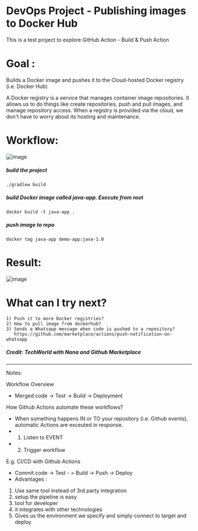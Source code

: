 #  DevOps Project - Publishing images to Docker Hub

This is a test project to explore GitHub Action - Build & Push Action

# Goal :
Builds a Docker image and pushes it to the Cloud-hosted Docker registry (i.e. Docker Hub)

A Docker registry is a service that manages container image repositories. It allows us to do things like create repositories, push and pull images, and manage repository access. When a registry is provided via the cloud, we don't have to worry about its hosting and maintenance.

# Workflow:

![image](https://user-images.githubusercontent.com/93052750/192405807-cc8e12fc-2984-432c-87b6-df33440cbae2.png)

##### build the project

    ./gradlew build

##### build Docker image called java-app. Execute from root

    docker build -t java-app .
    
##### push image to repo 

    docker tag java-app demo-app:java-1.0
    
    
# Result:

![image](https://user-images.githubusercontent.com/93052750/192406115-c78ba691-c3fd-4718-8489-4b6526ebb58d.png)

# What can I try next?
    1) Push it to more Docker registries?
    2) How to pull image from dockerhub?
    3) Sends a Whatsapp message when code is pushed to a repository?
       https://github.com/marketplace/actions/push-notification-on-whatsapp

    
##### Credit: TechWorld with Nana and Github Marketplace

------------------------------------------------------------------------------------------------------------------------
Notes: 

Workflow Overview
* Merged code -> Test -> Build -> Deployment

How Github Actions automate these workflows? 
* When something happens IN or TO your repository (i.e. Github events), automatic Actions are exceuted in response.
* 1) Listen to EVENT
* 2) Trigger workflow

E.g. CI/CD with Github Actions
* Commit code -> Test - > Build -> Push -> Deploy
* Advantages : 
 1) Use same tool instead of 3rd party integration
 2) setup the pipeline is easy
 3) tool for developer
 4) it integrates with other technologies 
 5) Gives us the environment we specify and simply connect to target and deploy

